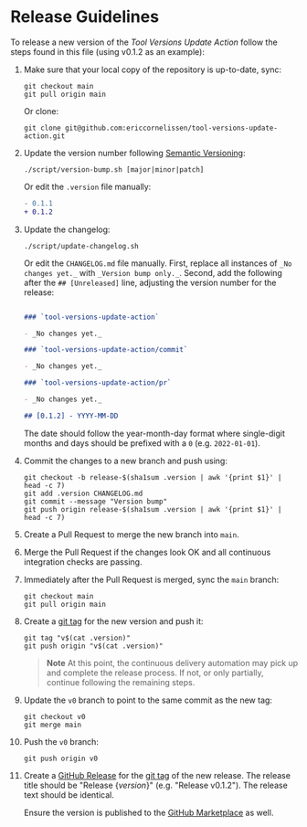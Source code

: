 <!-- SPDX-License-Identifier: CC0-1.0 -->

# Release Guidelines

To release a new version of the _Tool Versions Update Action_ follow the steps
found in this file (using v0.1.2 as an example):

1. Make sure that your local copy of the repository is up-to-date, sync:

   ```shell
   git checkout main
   git pull origin main
   ```

   Or clone:

   ```shell
   git clone git@github.com:ericcornelissen/tool-versions-update-action.git
   ```

1. Update the version number following [Semantic Versioning]:

   ```shell
   ./script/version-bump.sh [major|minor|patch]
   ```

   Or edit the `.version` file manually:

   ```diff
   - 0.1.1
   + 0.1.2
   ```

1. Update the changelog:

   ```shell
   ./script/update-changelog.sh
   ```

   Or edit the `CHANGELOG.md` file manually. First, replace all instances of
   `_No changes yet._` with `_Version bump only._`. Second, add the following
   after the `## [Unreleased]` line, adjusting the version number for the
   release:

   ```markdown

   ### `tool-versions-update-action`

   - _No changes yet._

   ### `tool-versions-update-action/commit`

   - _No changes yet._

   ### `tool-versions-update-action/pr`

   - _No changes yet._

   ## [0.1.2] - YYYY-MM-DD

   ```

   The date should follow the year-month-day format where single-digit months
   and days should be prefixed with a `0` (e.g. `2022-01-01`).

1. Commit the changes to a new branch and push using:

   ```shell
   git checkout -b release-$(sha1sum .version | awk '{print $1}' | head -c 7)
   git add .version CHANGELOG.md
   git commit --message "Version bump"
   git push origin release-$(sha1sum .version | awk '{print $1}' | head -c 7)
   ```

1. Create a Pull Request to merge the new branch into `main`.

1. Merge the Pull Request if the changes look OK and all continuous integration
   checks are passing.

1. Immediately after the Pull Request is merged, sync the `main` branch:

   ```shell
   git checkout main
   git pull origin main
   ```

1. Create a [git tag] for the new version and push it:

   ```shell
   git tag "v$(cat .version)"
   git push origin "v$(cat .version)"
   ```

   > **Note** At this point, the continuous delivery automation may pick up and
   > complete the release process. If not, or only partially, continue following
   > the remaining steps.

1. Update the `v0` branch to point to the same commit as the new tag:

   ```shell
   git checkout v0
   git merge main
   ```

1. Push the `v0` branch:

   ```shell
   git push origin v0
   ```

1. Create a [GitHub Release] for the [git tag] of the new release. The release
   title should be "Release {_version_}" (e.g. "Release v0.1.2"). The release
   text should be identical.

   Ensure the version is published to the [GitHub Marketplace] as well.

[git tag]: https://git-scm.com/book/en/v2/Git-Basics-Tagging
[github marketplace]: https://github.com/marketplace
[github release]: https://docs.github.com/en/repositories/releasing-projects-on-github/managing-releases-in-a-repository
[semantic versioning]: https://semver.org/spec/v2.0.0.html
